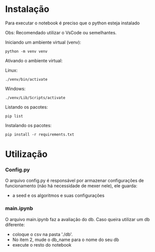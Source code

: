 # Instalação

Para executar o notebook é preciso que o python esteja instalado

Obs: Recomendado utilizar o VsCode ou semelhantes.

Iniciando um ambiente virtual (venv):

```
python -m venv venv 
```

Ativando o ambiente virtual:

Linux:

```
./venv/bin/activate
```

Windows:

```
./venv/Lib/Scripts/activate
```

Listando os pacotes:

```
pip list
```

Instalando os pacotes:

```
pip install -r requirements.txt
```

# Utilização

### Config.py
O arquivo config.py é responsável por armazenar configurações de funcionamento (não há necessidade de mexer nele), ele guarda:
- a seed e os algoritmos e suas configurações

### main.ipynb
O arquivo main.ipynb faz a avaliação do db. Caso queira utilizar um db diferente: 

- coloque o csv na pasta './db'.
- No item 2, mude o db_name para o nome do seu db
- execute o resto do notebook
